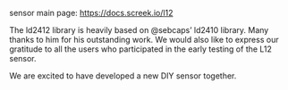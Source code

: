 sensor main page: https://docs.screek.io/l12

The ld2412 library is heavily based on @sebcaps’ ld2410 library. Many thanks to him for his outstanding work.
We would also like to express our gratitude to all the users who participated in the early testing of the L12 sensor.

We are excited to have developed a new DIY sensor together.